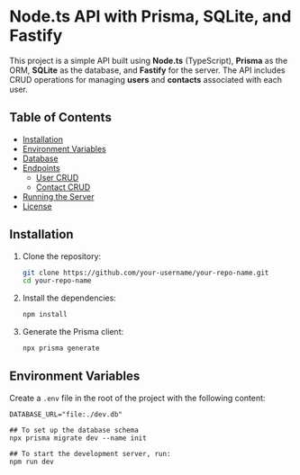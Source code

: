 # Node.ts API with Prisma, SQLite, and Fastify

This project is a simple API built using **Node.ts** (TypeScript), **Prisma** as the ORM, **SQLite** as the database, and **Fastify** for the server. The API includes CRUD operations for managing **users** and **contacts** associated with each user.

## Table of Contents

- [Installation](#installation)
- [Environment Variables](#environment-variables)
- [Database](#database)
- [Endpoints](#endpoints)
  - [User CRUD](#user-crud)
  - [Contact CRUD](#contact-crud)
- [Running the Server](#running-the-server)
- [License](#license)

## Installation

1. Clone the repository:

    ```bash
    git clone https://github.com/your-username/your-repo-name.git
    cd your-repo-name
    ```

2. Install the dependencies:

    ```bash
    npm install
    ```

3. Generate the Prisma client:

    ```bash
    npx prisma generate
    ```

## Environment Variables

Create a `.env` file in the root of the project with the following content:

```env
DATABASE_URL="file:./dev.db"

## To set up the database schema
npx prisma migrate dev --name init

## To start the development server, run:
npm run dev



